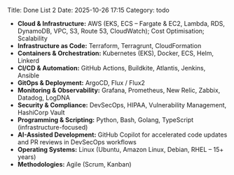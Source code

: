 Title: Done List 2
Date: 2025-10-26 17:15
Category: todo

* **Cloud & Infrastructure:** AWS (EKS, ECS – Fargate & EC2, Lambda, RDS, DynamoDB, VPC, S3, Route 53, CloudWatch); Cost Optimisation; Scalability  
* **Infrastructure as Code:** Terraform, Terragrunt, CloudFormation  
* **Containers & Orchestration:** Kubernetes (EKS), Docker, ECS, Helm, Linkerd  
* **CI/CD & Automation:** GitHub Actions, Buildkite, Atlantis, Jenkins, Ansible  
* **GitOps & Deployment:** ArgoCD, Flux / Flux2  
* **Monitoring & Observability:** Grafana, Prometheus, New Relic, Zabbix, Datadog, LogDNA  
* **Security & Compliance:** DevSecOps, HIPAA, Vulnerability Management, HashiCorp Vault  
* **Programming & Scripting:** Python, Bash, Golang, TypeScript (infrastructure-focused)  
* **AI-Assisted Development:** GitHub Copilot for accelerated code updates and PR reviews in DevSecOps workflows  
* **Operating Systems:** Linux (Ubuntu, Amazon Linux, Debian, RHEL – 15+ years)  
* **Methodologies:** Agile (Scrum, Kanban)
